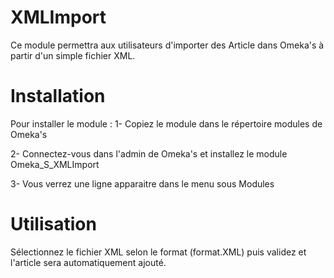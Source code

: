 # XMLImport
Ce module permettra aux utilisateurs d'importer des Article dans Omeka's à partir d'un simple fichier XML.

# Installation

Pour installer le module :
1- Copiez le module dans le répertoire modules de Omeka's 

2- Connectez-vous dans l'admin de Omeka's et installez le module Omeka_S_XMLImport

3- Vous verrez une ligne apparaitre dans le menu sous Modules 

# Utilisation 
Sélectionnez le fichier XML selon le format (format.XML) puis validez et l'article sera automatiquement ajouté.
